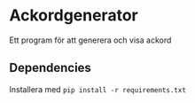 # Ackordgenerator
Ett program för att generera och visa ackord

## Dependencies
Installera med `pip install -r requirements.txt`
